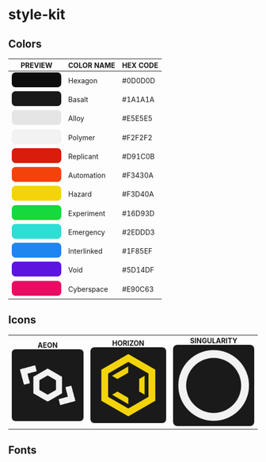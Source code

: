 # style-kit

## Colors
|PREVIEW|COLOR NAME|HEX CODE|
|---|---|---|
|![black](./png/colors/black.png)|Hexagon|#0D0D0D|
|![dark_gray](./png/colors/dark_gray.png)|Basalt|#1A1A1A|
|![light_gray](./png/colors/light_gray.png)|Alloy|#E5E5E5|
|![white](./png/colors/white.png)|Polymer|#F2F2F2|
|![red](./png/colors/red.png)|Replicant|#D91C0B|
|![orange](./png/colors/orange.png)|Automation|#F3430A|
|![yellow](./png/colors/yellow.png)|Hazard|#F3D40A|
|![green](./png/colors/green.png)|Experiment|#16D93D|
|![teal](./png/colors/teal.png)|Emergency|#2EDDD3|
|![blue](./png/colors/blue.png)|Interlinked|#1F85EF|
|![purple](./png/colors/purple.png)|Void|#5D14DF|
|![magenta](./png/colors/magenta.png)|Cyberspace|#E90C63|

## Icons

| | | |
|:---:|:---:|:---:|
|**AEON**<br/>![aeon](./png/icon/aeon200.png)|**HORIZON**<br/>![horizon](./png/icon/horizon200.png)|**SINGULARITY**<br/>![horizon](./png/icon/singularity200.png)|

## Fonts
